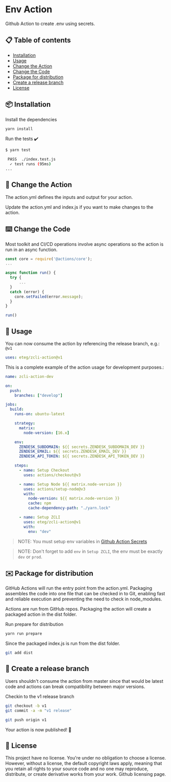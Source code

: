 # Env Action

Github Action to create .env using secrets.

## :clipboard: Table of contents

- [Installation]()
- [Usage]()
- [Change the Action]()
- [Change the Code]()
- [Package for distribution]()
- [Create a release branch]()
- [License](#scroll-license)

## :package: Installation

Install the dependencies

```bash
yarn install
```

Run the tests :heavy_check_mark:

```bash
$ yarn test

 PASS  ./index.test.js
  ✓ test runs (95ms)
...
```

## :repeat: Change the Action

The action.yml defines the inputs and output for your action.

Update the action.yml and index.js if you want to make changes to the action.

## :keyboard: Change the Code

Most toolkit and CI/CD operations involve async operations so the action is run in an async function.

```javascript
const core = require('@actions/core');
...

async function run() {
  try {
      ...
  }
  catch (error) {
    core.setFailed(error.message);
  }
}

run()
```

## :rocket: Usage

You can now consume the action by referencing the release branch, e.g.: `@v1`

```yaml
uses: eteg/zcli-action@v1
```

This is a complete example of the action usage for development purposes.:

```yaml
name: zcli-action-dev

on:
  push:
    branches: ["develop"]

jobs:
  build:
    runs-on: ubuntu-latest

    strategy:
      matrix:
        node-version: [16.x]

    env:
      ZENDESK_SUBDOMAIN: ${{ secrets.ZENDESK_SUBDOMAIN_DEV }}
      ZENDESK_EMAIL: ${{ secrets.ZENDESK_EMAIL_DEV }}
      ZENDESK_API_TOKEN: ${{ secrets.ZENDESK_API_TOKEN_DEV }}

    steps:
      - name: Setup Checkout
        uses: actions/checkout@v3

      - name: Setup Node ${{ matrix.node-version }}
        uses: actions/setup-node@v3
        with:
          node-version: ${{ matrix.node-version }}
          cache: npm
          cache-dependency-path: "./yarn.lock"

      - name: Setup ZCLI
        uses: eteg/zcli-action@v1
        with:
          env: "dev"
```

> NOTE: You must setup env variables in [Github Action Secrets](https://github.com/eteg/conectview/settings/secrets/actions_)

> NOTE: Don't forget to add `env` in `Setup ZCLI`, the env must be exactly `dev` or `prod`.

## :envelope: Package for distribution

GitHub Actions will run the entry point from the action.yml. Packaging assembles the code into one file that can be checked in to Git, enabling fast and reliable execution and preventing the need to check in node_modules.

Actions are run from GitHub repos. Packaging the action will create a packaged action in the dist folder.

Run prepare for distribution

```bash
yarn run prepare
```

Since the packaged index.js is run from the dist folder.

```bash
git add dist
```

## :exploding_head: Create a release branch

Users shouldn't consume the action from master since that would be latest code and actions can break compatibility between major versions.

Checkin to the v1 release branch

```bash
git checkout -b v1
git commit -a -m "v1 release"
```

```bash
git push origin v1
```

Your action is now published! :rocket:

## :scroll: License

This project have no license. You're under no obligation to choose a license. However, without a license, the default copyright laws apply, meaning that you retain all rights to your source code and no one may reproduce, distribute, or create derivative works from your work. Github licensing page.